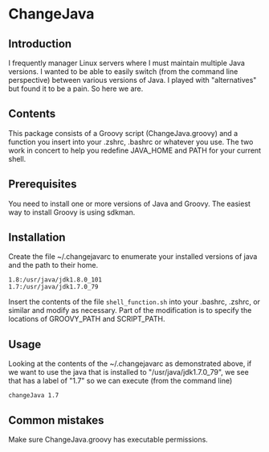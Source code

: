 # ChangeJava

## Introduction

I frequently manager Linux servers where I must maintain multiple Java versions.
I wanted to be able to easily switch (from the command line perspective) 
between various versions of Java. I played with "alternatives" but found it
to be a pain. So here we are.

## Contents

This package consists of a Groovy script (ChangeJava.groovy) and a
function you insert into your .zshrc, .bashrc or whatever you use.
The two work in concert to help you redefine JAVA_HOME and PATH
for your current shell.

## Prerequisites

You need to install one or more versions of Java and Groovy.
The easiest way to install Groovy is using sdkman.

## Installation

Create the file ~/.changejavarc to enumerate your installed versions
of java and the path to their home.

```
1.8:/usr/java/jdk1.8.0_101
1.7:/usr/java/jdk1.7.0_79
```

Insert the contents of the file ```shell_function.sh``` into your
.bashrc, .zshrc, or similar and modify as necessary. Part of the
modification is to specify the locations of GROOVY_PATH and SCRIPT_PATH.

## Usage

Looking at the contents of the ~/.changejavarc as demonstrated above,
if we want to use the java that is installed to "/usr/java/jdk1.7.0_79", we
see that has a label of "1.7" so we can execute (from the command line)

```
changeJava 1.7
```

## Common mistakes

Make sure ChangeJava.groovy has executable permissions.
